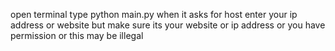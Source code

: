 open terminal type python main.py when it asks for host enter your ip address
or website but make sure its your website or ip address or you have
permission or this may be illegal

